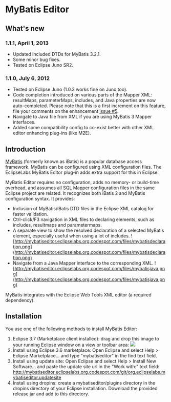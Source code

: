 # MyBatis Editor  #
## What's new ##
### 1.1.1, April 1, 2013 ###
  * Updated included DTDs for MyBatis 3.2.1.
  * Some minor bug fixes.
  * Tested on Eclipse Juno SR2.
### 1.1.0, July 6, 2012 ###
  * Tested on Eclipse Juno (1.0.3 works fine on Juno too).
  * Code completion introduced on various parts of the Mapper XML: resultMaps, parameterMaps, includes, and Java properties are now auto-completed. Please note that this is a first increment on this feature, file your comments on the enhancement [issue #5](https://code.google.com/p/mybatiseditor/issues/detail?id=#5).
  * Navigate to Java file from XML if you are using MyBatis 3 Mapper interfaces.
  * Added some compatibility config to co-exist better with other XML editor enhancing plug-ins (like M2E).
## Introduction ##
<p><a href='http://www.mybatis.org'>MyBatis</a> (formerly known as iBatis) is a popular database access framework. MyBatis  can be configured using XML configuration files. The EclipseLabs MyBatis Editor plug-in adds extra support for this in Eclipse.</p>

MyBatis Editor requires no configuration, adds no memory- or build-time overhead, and assumes all SQL Mapper configuration files in the same Eclipse project are related. It recognizes both iBatis 2 and MyBatis configuration syntax. It provides:

  * Inclusion of MyBatis/iBatis DTD files in the Eclipse XML catalog for faster validation.
  * Ctrl-click/F3 navigation in XML files to declaring elements, such as includes, resultmaps and parametermaps.
  * A separate view to show the resolved declaration of a selected MyBatis element, especially useful when using a lot of includes.
![http://mybatiseditor.eclipselabs.org.codespot.com/files/mybatisdeclaration.png](http://mybatiseditor.eclipselabs.org.codespot.com/files/mybatisdeclaration.png)
  * Navigate from a Java Mapper interface to the corresponding XML.
![http://mybatiseditor.eclipselabs.org.codespot.com/files/mybatisjava.png](http://mybatiseditor.eclipselabs.org.codespot.com/files/mybatisjava.png)

MyBatis integrates with the Eclipse Web Tools XML editor (a required dependency).

## Installation ##
You use one of the following methods to install MyBatis Editor:
  1. Eclipse 3.7 (Marketplace client installed): drag and drop this image to your running Eclipse window on a view or toolbar area: [![](http://marketplace.eclipse.org/misc/installbutton.png)](http://marketplace.eclipse.org/marketplace-client-intro?mpc_install=100055)
  1. Install using Eclipse 3.6 marketplace: Open Eclipse and select Help > Eclipse Marketplace... and type "mybatiseditor" in the find text field.
  1. Install using update site: Open Eclipse and select Help > Install New Software... and paste the update site url in the "Work with:" text field: http://mybatiseditor.eclipselabs.org.codespot.com/git/org.eclipselabs.mybatiseditor.updatesite
  1. Install using dropins: create a mybatiseditor/plugins directory in the dropins directory of your Eclipse installation. Download the provided release jar and add to this directory.